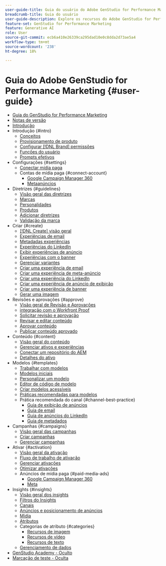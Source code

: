 ```yaml
---
user-guide-title: Guia do usuário do Adobe GenStudio for Performance Marketing
breadcrumb-title: Guia do usuário
user-guide-description: Explore os recursos do Adobe GenStudio for Performance Marketing. Saiba como criar rapidamente ativos de marca, gerar variações e otimizar experiências.
feature-set: GenStudio for Performance Marketing
feature: Generative AI
role: User
source-git-commit: ecb6a410e26339ca295dad10e0c8dda2d73ae5a4
workflow-type: tm+mt
source-wordcount: '238'
ht-degree: 18%

---
```



# Guia do Adobe GenStudio for Performance Marketing {#user-guide}

+ [Guia do GenStudio for Performance Marketing](home.md)
+ [Notas de versão](release-notes.md)
+ [Introdução](get-started.md)
+ Introdução {#intro}
   + [Conceitos](concepts.md)
   + [Provisionamento de produto](product-provisioning.md)
   + [Configurar [!DNL Brand] permissões](configure-brand-permissions.md)
   + [Funções do usuário](user-roles.md)
   + [Prompts efetivos](effective-prompts.md)
+ Configurações {#settings}
   + [Conectar mídia paga](connectors/connect-channel.md)
   + Contas de mídia paga {#connect-account}
      + [Google Campaign Manager 360](connectors/google-cm360.md)
      + [Metaanúncios](connectors/meta-ads.md)
+ Diretrizes {#guidelines}
   + [Visão geral das diretrizes](guidelines/overview.md)
   + [Marcas](guidelines/brands.md)
   + [Personalidades](guidelines/personas.md)
   + [Produtos](guidelines/products.md)
   + [Adicionar diretrizes](guidelines/add-guidelines.md)
   + [Validação da marca](guidelines/brand-validation.md)
+ Criar {#create}
   + [[!DNL Create] visão geral](create/overview.md)
   + [Experiências de email](create/email-experiences.md)
   + [Metadadas experiências](create/meta-experiences.md)
   + [Experiências do LinkedIn](create/linkedin-experiences.md)
   + [Exibir experiências de anúncio](create/display-ad-experiences.md)
   + [Experiências com o banner](create/banner-experiences.md)
   + [Gerenciar variantes](create/manage-variants.md)
   + [Criar uma experiência de email](create/create-email-experience.md)
   + [Criar uma experiência de meta-anúncio](create/create-meta-ad.md)
   + [Criar uma experiência do LinkedIn](create/create-linkedin.md)
   + [Criar uma experiência de anúncio de exibição](create/create-display-ad.md)
   + [Criar uma experiência de banner](create/create-banner-experience.md)
   + [Gerar uma imagem](create/generate-assets.md)
+ Revisões e aprovações {#approve}
   + [Visão geral de Revisão e Aprovações](approvals/overview.md)
   + [integração com o Workfront Proof](approvals/proof-integration.md)
   + [Solicitar revisão e aprovação](approvals/request-review.md)
   + [Revisar e editar conteúdo](approvals/review-and-edit.md)
   + [Aprovar conteúdo](approvals/approve-content.md)
   + [Publicar conteúdo aprovado](approvals/publish-content.md)
+ Conteúdo {#content}
   + [Visão geral do conteúdo](content/overview.md)
   + [Gerenciar ativos e experiências](content/manage-assets.md)
   + [Conectar um repositório do AEM](content/connect-aem-repo.md)
   + [Detalhes do ativo](content/asset-details.md)
+ Modelos {#templates}
   + [Trabalhar com modelos](content/use-templates.md)
   + [Modelos iniciais](templates/starter-templates.md)
   + [Personalizar um modelo](content/customize-template.md)
   + [Editor de código de modelo](content/code-editor.md)
   + [Criar modelos acessíveis](content/accessibility-for-templates.md)
   + [Práticas recomendadas para modelos](content/best-practices-for-templates.md)
   + Prática recomendada do canal {#channel-best-practice}
      + [Guia de exibição de anúncios](templates/display-template.md)
      + [Guia de email](templates/email-template.md)
      + [Guia de anúncios do LinkedIn](templates/linkedin-template.md)
      + [Guia de metadados](templates/meta-template.md)
+ Campanhas {#campaigns}
   + [Visão geral das campanhas](campaigns/overview.md)
   + [Criar campanhas](campaigns/create-campaign.md)
   + [Gerenciar campanhas](campaigns/manage-campaign.md)
+ Ativar {#activation}
   + [Visão geral da ativação](activation/overview.md)
   + [Fluxo de trabalho de ativação](activation/create-activation.md)
   + [Gerenciar ativações](activation/manage-activations.md)
   + [Otimizar ativações](activation/troubleshooting.md)
   + Anúncios de mídia paga {#paid-media-ads}
      + [Google Campaign Manager 360](activation/activate-cm360-ad.md)
      + [Meta](activation/activate-meta-ad.md)
+ Insights {#insights}
   + [Visão geral dos insights](insights/overview.md)
   + [Filtros do Insights](insights/filter-views.md)
   + [Canais](insights/channels.md)
   + [Anúncios e posicionamento de anúncios](insights/ads.md)
   + [Mídia](insights/media.md)
   + [Atributos](insights/attributes.md)
   + Categorias de atributo {#categories}
      + [Recursos de imagem](insights/image-features.md)
      + [Recursos de vídeo](insights/video-features.md)
      + [Recursos de texto](insights/text-features.md)
   + [Gerenciamento de dados](insights/data-management.md)
+ [GenStudio Academy - Oculto](genstudioacademy.md)
+ [Marcação de teste - Oculta](test-markdown.md)
